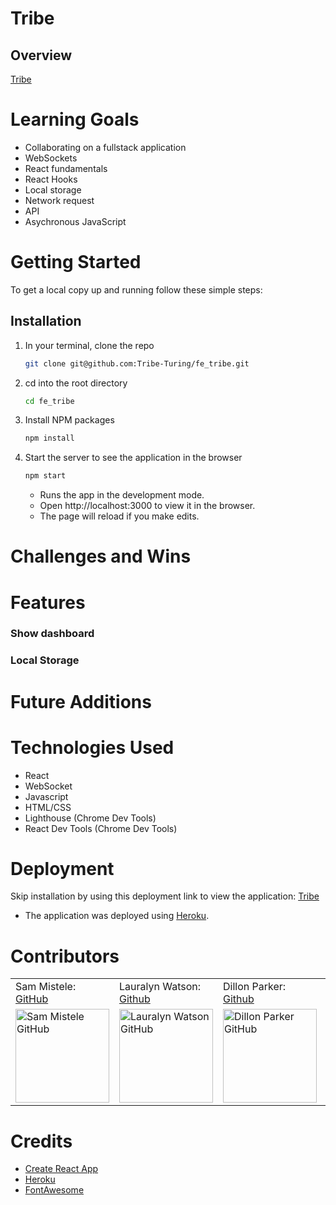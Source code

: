 # Tribe

## Overview

[Tribe](https://fe-tribe.herokuapp.com/)

# Learning Goals
- Collaborating on a fullstack application
- WebSockets
- React fundamentals
- React Hooks
- Local storage
- Network request
- API
- Asychronous JavaScript

# Getting Started
To get a local copy up and running follow these simple steps:

## Installation

1. In your terminal, clone the repo
   ```sh
   git clone git@github.com:Tribe-Turing/fe_tribe.git
   ```
2. cd into the root directory
   ```sh
   cd fe_tribe
   ```
3. Install NPM packages
   ```sh
   npm install
   ```
4. Start the server to see the application in the browser
   ```sh
   npm start
   ```
   - Runs the app in the development mode.
   - Open http://localhost:3000 to view it in the browser.
   - The page will reload if you make edits.

# Challenges and Wins

# Features

### Show dashboard

### Local Storage

# Future Additions

# Technologies Used
- React
- WebSocket
- Javascript
- HTML/CSS
- Lighthouse (Chrome Dev Tools)
- React Dev Tools (Chrome Dev Tools)

# Deployment
Skip installation by using this deployment link to view the application: [Tribe](https://fe-tribe.herokuapp.com/)
- The application was deployed using [Heroku](https://www.heroku.com/).

# Contributors
<table>
    <tr>
<!--         <td> Sam Ivari: <a href="https://github.com/samivari">GitHub</td> -->
        <td> Sam Mistele: <a href="https://github.com/SamusMist">GitHub</td>
<!--         <td> Gunnar Sorensen: <a href="https://github.com/glsorensen">GitHub</td> -->
<!--         <td> Eldridge Turambi: <a href="https://github.com/Eldridge-Turambi">Github</td> -->
        <td> Lauralyn Watson: <a href="https://github.com/lswatson16">Github</td>
        <td> Dillon Parker: <a href="https://github.com/Prkr93">Github</td>
        <td> Andrew Musselman: <a href="https://github.com/Andrew-Musselman">Github</td>
        <td> Rory Magee: <a href="https://github.com/roryemagee1">Github</td>
    </tr>
<!--  <td><img src="https://avatars.githubusercontent.com/u/87387139?v=4" alt="Sam Ivari GitHub" -->
<!--  width="150" height="auto" /></td> -->
 <td><img src="https://avatars.githubusercontent.com/u/89484102?v=4" alt="Sam Mistele GitHub"
 width="150" height="auto" /></td>
<!--  <td><img src="https://avatars.githubusercontent.com/u/81265307?v=4" alt="Gunnar Sorensen GitHub" -->
<!--  width="150" height="auto" /></td> -->
<!--  <td><img src="https://avatars.githubusercontent.com/u/87398716?v=4" alt="Eldridge Turambi GitHub" -->
<!--  width="150" height="auto" /></td> -->
 <td><img src="https://avatars.githubusercontent.com/u/93230374?v=4" alt="Lauralyn Watson GitHub"
 width="150" height="auto" /></td>
 <td><img src="https://avatars.githubusercontent.com/u/90285348?v=4" alt="Dillon Parker GitHub"
 width="150" height="auto" /></td>
 <td><img src="https://avatars.githubusercontent.com/u/92277979?v=4" alt="Andrew Musselman GitHub"
 width="150" height="auto" /></td>
 <td><img src="https://avatars.githubusercontent.com/u/92283709?v=4" alt="Rory Magee GitHub"
 width="150" height="auto" /></td>
</table>

# Credits
- [Create React App](https://create-react-app.dev/)
- [Heroku](https://www.heroku.com/)
- [FontAwesome](https://fontawesome.com/)
